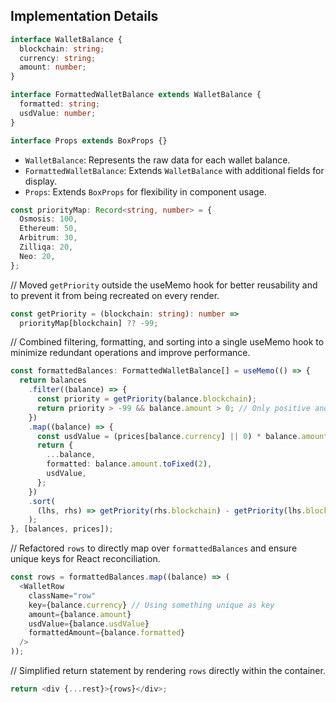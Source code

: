 ## **Implementation Details**

```typescript
interface WalletBalance {
  blockchain: string;
  currency: string;
  amount: number;
}

interface FormattedWalletBalance extends WalletBalance {
  formatted: string;
  usdValue: number;
}

interface Props extends BoxProps {}
```

- `WalletBalance`: Represents the raw data for each wallet balance.
- `FormattedWalletBalance`: Extends `WalletBalance` with additional fields for display.
- `Props`: Extends `BoxProps` for flexibility in component usage.

```typescript
const priorityMap: Record<string, number> = {
  Osmosis: 100,
  Ethereum: 50,
  Arbitrum: 30,
  Zilliqa: 20,
  Neo: 20,
};
```

// Moved `getPriority` outside the useMemo hook for better reusability and to prevent it from being recreated on every render.

```typescript
const getPriority = (blockchain: string): number =>
  priorityMap[blockchain] ?? -99;
```

// Combined filtering, formatting, and sorting into a single useMemo hook to minimize redundant operations and improve performance.

```typescript
const formattedBalances: FormattedWalletBalance[] = useMemo(() => {
  return balances
    .filter((balance) => {
      const priority = getPriority(balance.blockchain);
      return priority > -99 && balance.amount > 0; // Only positive and invited blockchains allowed
    })
    .map((balance) => {
      const usdValue = (prices[balance.currency] || 0) * balance.amount;
      return {
        ...balance,
        formatted: balance.amount.toFixed(2),
        usdValue,
      };
    })
    .sort(
      (lhs, rhs) => getPriority(rhs.blockchain) - getPriority(lhs.blockchain)
    );
}, [balances, prices]);
```

// Refactored `rows` to directly map over `formattedBalances` and ensure unique keys for React reconciliation.

```typescript
const rows = formattedBalances.map((balance) => (
  <WalletRow
    className="row"
    key={balance.currency} // Using something unique as key
    amount={balance.amount}
    usdValue={balance.usdValue}
    formattedAmount={balance.formatted}
  />
));
```

// Simplified return statement by rendering `rows` directly within the container.

```typescript
return <div {...rest}>{rows}</div>;
```
